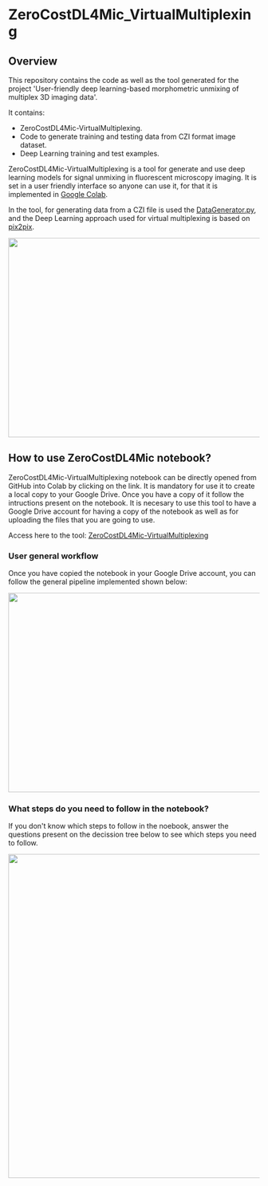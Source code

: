 # ZeroCostDL4Mic_VirtualMultiplexing

## Overview

This repository contains the code as well as the tool generated for the project 'User-friendly deep learning-based morphometric unmixing of multiplex 3D imaging data'. 

It contains: 

* ZeroCostDL4Mic-VirtualMultiplexing. 
* Code to generate training and testing data from CZI format image dataset. 
* Deep Learning training and test examples. 

ZeroCostDL4Mic-VirtualMultiplexing is a tool for generate and use deep learning models for signal unmixing in fluorescent microscopy imaging. It is set in a user friendly interface so anyone can use it, for that it is implemented in [Google Colab](https://colab.research.google.com/notebooks/intro.ipynb). 

In the tool, for generating data from a CZI file is used the [DataGenerator.py](https://github.com/akabago/ZeroCostDL4Mic-VirtualMultiplexing/blob/main/Tools/DataGenerator.py), and the Deep Learning approach used for virtual multiplexing is based on [pix2pix](https://github.com/junyanz/pytorch-CycleGAN-and-pix2pix). 

<img src="https://github.com/akabago/ZeroCostDL4Mic-VirtualMultiplexing/blob/main/Images/Data_workflow.jpg" width="650" height="400">

## How to use ZeroCostDL4Mic notebook?

ZeroCostDL4Mic-VirtualMultiplexing notebook can be directly opened from GitHub into Colab by clicking on the link. It is mandatory for use it to create a local copy to your Google Drive. Once you have a copy of it follow the intructions present on the notebook. 
It is necesary to use this tool to have a Google Drive account for having a copy of the notebook as well as for uploading the files that you are going to use. 

Access here to the tool: [ZeroCostDL4Mic-VirtualMultiplexing](https://colab.research.google.com/github/akabago/ZeroCostDL4Mic-VirtualMultiplexing/blob/main/ZC_VirtualMultiplexing.ipynb)

### User general workflow

Once you have copied the notebook in your Google Drive account, you can follow the general pipeline implemented shown below:

<img src ="https://github.com/akabago/ZeroCostDL4Mic-VirtualMultiplexing/blob/main/Images/User_workflow.jpg" width="650" height="400">

### What steps do you need to follow in the notebook?

If you don't know which steps to follow in the noebook, answer the questions present on the decission tree below to see which steps you need to follow. 

<img src ="https://github.com/akabago/ZeroCostDL4Mic-VirtualMultiplexing/blob/main/Images/User_steps.jpg" width="<550" height="650">


